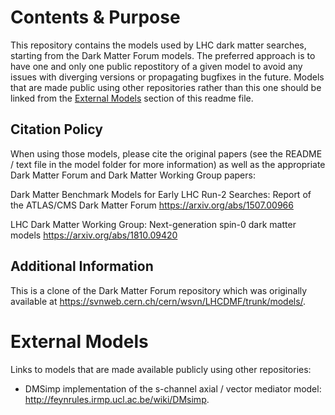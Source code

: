 # Contents & Purpose

This repository contains the models used by LHC dark matter searches, starting from the Dark Matter Forum models. 
The preferred approach is to have one and only one public repostitory of a given model to avoid any issues with diverging versions or propagating bugfixes in the future. Models that are made public using other repositories rather than this one should be linked from the [External Models](#external-models) section of this readme file.


## Citation Policy

When using those models, please cite the original papers (see the README / text file in the model folder for more information) as well as the appropriate Dark Matter Forum and Dark Matter Working Group papers: 

Dark Matter Benchmark Models for Early LHC Run-2 Searches: Report of the ATLAS/CMS Dark Matter Forum
  https://arxiv.org/abs/1507.00966

LHC Dark Matter Working Group: Next-generation spin-0 dark matter models
  https://arxiv.org/abs/1810.09420

## Additional Information

This is a clone of the Dark Matter Forum repository which was originally available at https://svnweb.cern.ch/cern/wsvn/LHCDMF/trunk/models/.


# External Models

Links to models that are made available publicly using other repositories:
- DMSimp implementation of the s-channel axial / vector mediator model: 
  http://feynrules.irmp.ucl.ac.be/wiki/DMsimp.




